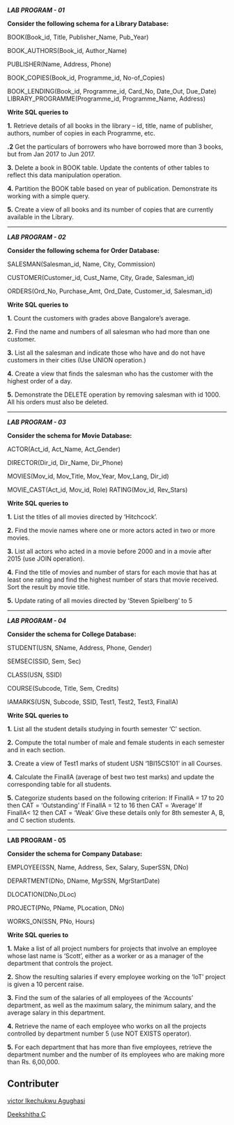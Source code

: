  ***LAB PROGRAM - 01***

**Consider the following schema for a Library Database:** 

BOOK(Book_id, Title, Publisher_Name, Pub_Year)

BOOK_AUTHORS(Book_id, Author_Name)

PUBLISHER(Name, Address, Phone)

BOOK_COPIES(Book_id, Programme_id, No-of_Copies)

BOOK_LENDING(Book_id, Programme_id, Card_No, Date_Out, Due_Date) LIBRARY_PROGRAMME(Programme_id, Programme_Name, Address) 

**Write SQL queries to**

**1.** Retrieve details of all books in the library – id, title, name of publisher, authors, number of copies in each Programme, etc.

**.2** Get the particulars of borrowers who have borrowed more than 3 books, but from Jan 2017 to Jun 2017.

**3.** Delete a book in BOOK table. Update the contents of other tables to reflect this data manipulation operation.

**4.** Partition the BOOK table based on year of publication. Demonstrate its working with a simple query.

**5.** Create a view of all books and its number of copies that are currently available in the Library.

*****************************************************************************************************************************************************************


***__LAB PROGRAM - 02__***

**Consider the following schema for Order Database:**

SALESMAN(Salesman_id, Name, City, Commission)

CUSTOMER(Customer_id, Cust_Name, City, Grade, Salesman_id) 

ORDERS(Ord_No, Purchase_Amt, Ord_Date, Customer_id, Salesman_id) 

**Write SQL queries to**

**1.** Count the customers with grades above Bangalore’s average.

**2.** Find the name and numbers of all salesman who had more than one customer.

**3.** List all the salesman and indicate those who have and do not have customers in their cities (Use UNION operation.)

**4.** Create a view that finds the salesman who has the customer with the highest order of a day.

**5.** Demonstrate the DELETE operation by removing salesman with id 1000. All his orders must also be deleted.

  *****************************************************************************************************************************************************************                                    


***__LAB PROGRAM - 03__***

**Consider the schema for Movie Database:** 

ACTOR(Act_id, Act_Name, Act_Gender)

DIRECTOR(Dir_id, Dir_Name, Dir_Phone) 

MOVIES(Mov_id, Mov_Title, Mov_Year, Mov_Lang, Dir_id)

MOVIE_CAST(Act_id, Mov_id, Role) RATING(Mov_id, Rev_Stars) 

**Write SQL queries to**

**1.** List the titles of all movies directed by ‘Hitchcock’.

**2.** Find the movie names where one or more actors acted in two or more movies.

**3.** List all actors who acted in a movie before 2000 and in a movie after 2015 (use JOIN operation).

**4.** Find the title of movies and number of stars for each movie that has at least one rating and find the highest number of stars that movie received. Sort the result by movie title.

**5.** Update rating of all movies directed by ‘Steven Spielberg’ to 5

  ***************************************************************************************************************************************************************                               


***__LAB PROGRAM - 04__***

**Consider the schema for College Database:**

STUDENT(USN, SName, Address, Phone, Gender)

SEMSEC(SSID, Sem, Sec)

CLASS(USN, SSID)

COURSE(Subcode, Title, Sem, Credits)

IAMARKS(USN, Subcode, SSID, Test1, Test2, Test3, FinalIA)

**Write SQL queries to**

**1.** List all the student details studying in fourth semester ‘C’ section.

**2.** Compute the total number of male and female students in each semester and in each section.

**3.** Create a view of Test1 marks of student USN ‘1BI15CS101’ in all Courses.
   
**4.** Calculate the FinalIA (average of best two test marks) and update the corresponding table for all students.
   
**5.** Categorize students based on the following criterion:
If FinalIA = 17 to 20 then CAT = ‘Outstanding’
If FinalIA = 12 to 16 then CAT = ‘Average’
If FinalIA< 12 then CAT = ‘Weak’
Give these details only for 8th semester A, B, and C section students.

****************************************************************************************************************************************************************


__LAB PROGRAM - 05__

**Consider the schema for Company Database:**

EMPLOYEE(SSN, Name, Address, Sex, Salary, SuperSSN, DNo)

DEPARTMENT(DNo, DName, MgrSSN, MgrStartDate)

DLOCATION(DNo,DLoc)

PROJECT(PNo, PName, PLocation, DNo)

WORKS_ON(SSN, PNo, Hours)

**Write SQL queries to**

**1.** Make a list of all project numbers for projects that involve an employee whose last name is ‘Scott’, either as a worker or as a manager of the department that controls the project.

**2.** Show the resulting salaries if every employee working on the ‘IoT’ project is given a 10 percent raise.

**3.** Find the sum of the salaries of all employees of the ‘Accounts’ department, as well as the maximum salary, the minimum salary, and the average salary in this department.

**4.** Retrieve the name of each employee who works on all the projects controlled by department number 5  (use NOT EXISTS operator).

**5.** For each department that has more than five employees, retrieve the department number and the number of its employees who are making more than Rs. 6,00,000.


 ## Contributer
  [victor Ikechukwu Agughasi](https://github.com/Victor-Ikechukwu )
  
  [Deekshitha C](https://github.com/deekshithagowda07)
  

